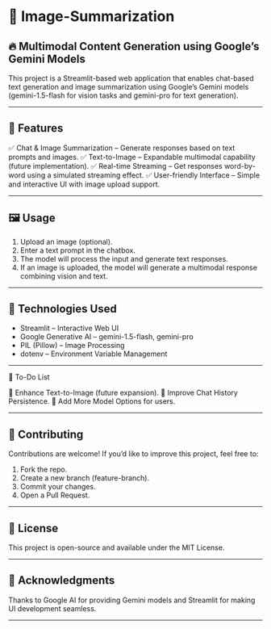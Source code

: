 # 📌 Image-Summarization

## 🔥 Multimodal Content Generation using Google’s Gemini Models

This project is a Streamlit-based web application that enables chat-based text generation and image summarization using Google’s Gemini models (gemini-1.5-flash for vision tasks and gemini-pro for text generation).

---

## 🚀 Features

✅ Chat & Image Summarization – Generate responses based on text prompts and images.
✅ Text-to-Image – Expandable multimodal capability (future implementation).
✅ Real-time Streaming – Get responses word-by-word using a simulated streaming effect.
✅ User-friendly Interface – Simple and interactive UI with image upload support.

---

## 🖼️ Usage
1.	Upload an image (optional).
2.	Enter a text prompt in the chatbox.
3.	The model will process the input and generate text responses.
4.	If an image is uploaded, the model will generate a multimodal response combining vision and text.

---

## 📌 Technologies Used
- Streamlit – Interactive Web UI
- Google Generative AI – gemini-1.5-flash, gemini-pro
- PIL (Pillow) – Image Processing
- dotenv – Environment Variable Management

--- 

📄 To-Do List

🔹 Enhance Text-to-Image (future expansion).
🔹 Improve Chat History Persistence.
🔹 Add More Model Options for users.

--- 

## 🤝 Contributing

Contributions are welcome! If you’d like to improve this project, feel free to:
1.	Fork the repo.
2.	Create a new branch (feature-branch).
3.	Commit your changes.
4.	Open a Pull Request.

--- 

## 📜 License

This project is open-source and available under the MIT License.

---

## 🌟 Acknowledgments

Thanks to Google AI for providing Gemini models and Streamlit for making UI development seamless.

---
